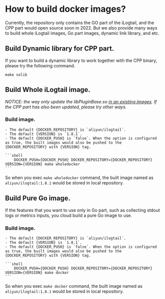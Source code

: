 # How to build docker images?
Currently, the repository only contains the GO part of the iLogtail, and the CPP part would open source soon in 2022. But we also provide many ways to build whole iLogtail images, Go part images, dynamic link library, and etc.


## Build Dynamic library for CPP part.
If you want to build a dynamic library to work together with the CPP binary, please try the following command.
```shell
make solib
```

## Build Whole iLogtail image.
*NOTICE: the way only update the libPluginBase.so [in an existing images](../../../docker/Dockerfile_whole). If the CPP part has also been updated, please try other ways.*

### Build image. 
    - The default {DOCKER_REPOSITORY} is `aliyun/ilogtail`.
    - The default {VERSION} is `1.8.1`.
    - The default {DOCKER_PUSH} is `false`. When the option is configured as true, the built images would also be pushed to the {DOCKER_REPOSITORY} with {VERSION} tag.

    ```shell
        DOCKER_PUSH={DOCKER_PUSH} DOCKER_REPOSITORY={DOCKER_REPOSITORY} VERSION={VERSION} make wholedocker
    ```
   So when you exec `make wholedocker` command, the built image named as `aliyun/ilogtail:1.8.1` would be stored in local repository.


## Build Pure Go image.
If the features that you want to use only in Go part, such as collecting stdout logs or metrics inputs, you cloud build a pure Go image to use.

### Build image.
    - The default {DOCKER_REPOSITORY} is `aliyun/ilogtail`.
    - The default {VERSION} is `1.8.1`.
    - The default {DOCKER_PUSH} is `false`. When the option is configured as true, the built images would also be pushed to the {DOCKER_REPOSITORY} with {VERSION} tag.

    ```shell
        DOCKER_PUSH={DOCKER_PUSH} DOCKER_REPOSITORY={DOCKER_REPOSITORY} VERSION={VERSION} make docker
    ```
So when you exec `make docker` command, the built image named as `aliyun/ilogtail:1.8.1` would be stored in local repository.